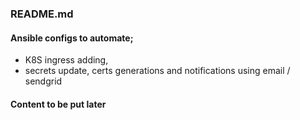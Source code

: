 ### README.md 


#### Ansible configs to automate;
* K8S ingress adding, 
* secrets update, certs generations and notifications using email / sendgrid

#### Content to be put later
